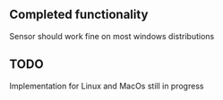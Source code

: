 ## Completed functionality
Sensor should work fine on most windows distributions

## TODO
Implementation for Linux and MacOs still in progress
